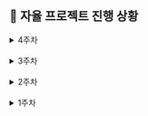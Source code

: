 ## 📆 자율 프로젝트 진행 상황

<details>
  <summary>4주차</summary>

### 🔖 11/04(월)

- [x] 간트 차트 업데이트 및 일정 수정
- [x] 안드로이드 UI 툴킷 Jetpack Compose 의존성 설정
- [x] Navigation Compose 추가
- [x] MobileMainActivity에서 NavController 이용해 네비게이션 관리
- [x] Color, Typography, Shape 파일 작업
- [x] Theme에서 다크/라이트 모드 테마 생성
- [x] 레이아웃 생성 및 다크 모드 관리
- [x] 공통 Button 컴포넌트 작업 (타입 5가지)
- [x] 랜딩 페이지 UI
- [x] 본인 인증 Intro 페이지 UI
- [x] 데일리 KPT 회고

  - **Keep (잘해오고 있는 것들)**

            - 안드로이드 최신 UI 툴킷인 Jetpack Compose를 사용하여 간결하고 직관적으로 UI 구현 중이다.
            - UI, 로직, 네비게이션을 분리하여 각각의 책임을 명확하게 함으로써 코드의 가독성과 유지보수성을 높였다.
            - 색상(Color), 폰트(Typography), 박스 모양(Shape)을 각각의 파일로 구분해 설정하고, Theme 폴더에서 각각의 속성들을 합쳐 라이트/다크 테마를 생성했다.
            - 가독성을 고려하며 색상/배치/폰트 크기 등을 수정 중이다.
            - 공통 버튼 컴포넌트를 타입 별로 분류하고, 각각 라이트/다크 모드에 맞춰 재사용 용이 하도록 작업 중이다.

  - **Problem(문제되는 점들)**

            - 월요일인데 Jira 스프린트를 작성하지 않았다.
            - 안드로이드 UI 작업이 처음이다 보니 새로운 패턴에 익숙해지는 데 시간이 필요하다.
            - 한 번 스타일을 바꿀 때마다 변경 사항을 확인하려면 재시작하고 한참 기다려야 해서 작업이 더뎌진다.
            - 라이트/다크 모드 적용이 생각보다 까다롭다. 스타일을 맞춰 진행해야 하다 보니 제약 사항이 많다.
            - UI가 마음에 들지 않는데, 어떻게 해야 할 지 고민이다.

  - **Try(새롭게 시도해볼 것들)**

            - 내일 아침에 Jira 스프린트 등록부터 해야 겠다.
            - 개발 효율을 높이기 위해 Jetpack Compose에 미리 보기 기능, 실시간 수정 기능 등이 있다고 해서 찾아보려고 한다.
            - 우선 라이트/다크 모드 기준으로 간단한 UI 및 API/Websocket 작업부터 완료 한 뒤, 디자인 수정을 생각해 봐야 할 것 같다.
            - 시간을 좀 더 많이 투자해야 겠다.

</details>

<br/>

<details>
  <summary>3주차</summary>

### 🔖 11/01(금)

- [x] 간트 차트 업데이트 및 일정 수정
- [x] API 연동 규격서 검토 및 수정
  - [x] 유저
  - [x] 마이 페이지
  - [x] 경로
  - [x] 드론
- [x] 전체 프로젝트 파일 생성 및 주석 작성 (100% 완료)
  - [x] 주석: 역할 / 전반 로직 / 데이터 / 연동사항 등

### 🔖 10/31(목)

- [x] 갤럭시 가상기기(Phone Pixel 5) 생성
- [x] 모바일 디렉토리 구조 생성
  - [x] 안드로이드 아키텍처 기반 구조
  - [x] data / services / ui / utils
  - [x] data: model / repository / source
  - [x] source: local/ remote
  - [x] services: base / connection / sensor / location / alert
  - [x] ui: components / theme / landing / authentication / map / qr / mypage
- [x] 전체 프로젝트 파일 생성 및 주석 작성 (80% 완료)
  - [x] 주석: 역할 / 전반 로직 / 데이터 / 연동사항 등
- [x] 피그마 공통 컴포넌트 추출
- [x] 공통 컴포넌트 생성 및 타입별 구성
- [x] 데일리 KPT 회고

  - **Keep (잘해오고 있는 것들)**

        - 아침 데일리 스크럼으로 오늘 각자의 목표를 공유한 후, 소현님의 진두지휘 하에:heart_decoration: 랩업 스크럼으로 오늘의 진척도를 공유하는 시간을 가졌다.
        - 아침 시간에 한나님이 올려주신 watch 부분 커밋들을 대략적으로 훑어보며 흐름을 파악했다.
        - 간트 차트에서 남은 개발 일정 및 기간을 확인 하며 일정 관리를 하고 있다. 변경사항은 업데이트 했다.
        - API 연동 규격서를 기준으로 백엔드와 불필요 or 수정 필요 or 추가적으로 필요한 데이터 등을 빠르게 논의 후 반영했다.
        - 범용적으로 사용되는 갤럭시 해상도를 확인(s22, s23, s24 등 해당) 후 가상 기기를 생성했다.
        - watch 디렉토리 구조에 최대한 맞춰서 mobile 과의 연동/협업 시 수월할 수 있도록 디렉토리를 구성했다.
        - 피그마 구조 및 API 연동 규격서 데이터를 확인하면서 모바일 개발에 필요한 전체 파일을 안드로이드 아키텍처 권장 방식에 기반하여 구조화한 뒤 생성했다. 전체 흐름을 한 번에 크게 잡고 나니 조금은 방향이 보이는 것도 같다.
        - 추후 협업 시 용이하도록 모든 파일에 해당 파일이 담당하는 역할/전반적인 로직/param/property 등의 필요 데이터 및 연동 사항들을 주석으로 작성 중이다. (80% 완료)
        - 전체 피그마를 확인하면서 공통적으로 반복되는 컴포넌트들을 추출해내고, 공통 컴포넌트 내에서도 타입별로 활용할 수 있도록 구성했다.

  - **Problem(문제되는 점들)**

        - API 연동 규격서에 빠진 부분들이 있다.
        - 페이지 단위는 별로 없는 만큼 맵 내에 집중된 여러 로직들의 상태 관리가 주요 관건이 될 것 같다.
        - 공통 컴포넌트를 잘 활용하면 득, 잘못하면 독이 될 듯
        - Database와 DataResource의 차이에 대해 고민하느라 시간을 많이 보냈는데 아직도 잘 모르겠다. 데이터 연결 해봐야 알 듯
        - UI 구리다. 맵 UI는 대체 어떻게 해야 잘 뽑을 수 있는 것..?
        - 웹 소켓 초기 세팅은 해 본 적 없어서 살짝 걱정..
        - 워치와 서버(메인/앱)의 중간 다리로써 여기 저기 데이터 통신을 해야 하는데 이걸 잘 구분해서 관리해야 할 것 같다.

  - **Try(새롭게 시도해볼 것들)**

        - 파일 주석 작성 마무리
        - 폰트, 색상 부터 전체적인 UI 다시 고민할 것
        - 비교적 변동이 없는 데이터(ex. LocationRepository에서는 출발지/목적지 정보만 관리), 실시간 데이터(ex. 백그라운드 LocationService에서는 실시간 GPS 위치 추적 관리)를 잘 구분해서 작업할 것
        - 데이터 실시간 연동 및 상태 유지/업데이트가 잘 되는 지 확인하면서 작업할 것
        - 워치/메인 서버/앱 서버와 각각 주고 받는 데이터들에 대해 관심사를 잘 분리해 두고 작업할 것
        - API 연동 규격서 빠진 API들 작성
        - sketchfab 환불 잊지 말자..

### 🔖 10/30(수)

- [x] 간트 차트 템플릿 생성 및 일정 작성
- [x] 백엔드 아키텍처 공유
- [x] 안드로이드 스튜디오 학습

### 🔖 10/29(화)

- [x] 3주차 Jira 스프린트 작성
- [x] 10시 반 코치 님 미팅
- [x] 요구사항 명세서 수정
- [x] 피그마 와이어프레임 구체화
- [x] API 연동 규격서 작성
- [x] 브랜치 전략, 브랜치 네이밍 컨벤션 및 커밋 컨벤션 설정
- [x] 데일리 KPT 회고

  - **Keep (잘해오고 있는 것들)**

        - 필요한 교보재(DJI MINI 3)를 꼭 받아내겠다는 의지를 갖고 끝까지 강력 어필 예정이다.
        - API 연동 규격서를 바탕으로 메인 플로우(경로 설정 및 드론 매칭)를 논의 및 수정해 나가며 백/프 간 같은 흐름을 인지하고 있음을 공유했다.
        - 요구사항 명세서 내 '위험 감지' 부분을 기기 별(모바일/워치/드론)로 역할을 구분하여 재작성했다.
        - 팀원 간 전체 플로우를 시각적으로 이해하기 수월하게 피그마 와이어 프레임을 상황 별로 구분하여 재작업 완료했다.
        - 일관성 있는 프로젝트 관리를 위해 branch 전략, branch 네이밍 컨벤션, commit 컨벤션을 설정했다.

  - **Problem(문제되는 점들)**

        - 모든 팀원이 새로운 도전에 직면해 있다 보니, 예측/판단 하기 어렵고 헤매는 부분이 많다.
        - API 연동 규격서에 작성되지 않은 API 들이 일부 있다.
        - 지라가 본 목적대로 사용되지 못하고 '선 작업, 후 작성' 되고 있다.
        - 프로젝트 아키텍처가 복잡해 고민 중이다 보니, 흐름이나 기능 분배가 완료 되지 않아 간트 차트가 작성되지 않은 상태다.

  - **Try(새롭게 시도해볼 것들)**

        - 꾸준히 소통하고 모르는 건 공유하며 함께 해결해 나갈 것
        - 코틀린 학습과 병행하며 모바일 부분 프로젝트 기반 구축할 것
        - 지라는 무조건 월요일에 작성하자
        - 프로젝트 아키텍처를 1차적으로라도 확정 후, 기능 단위로 구분하여 간트 차트 작성할 것
        - 팀원들은 무좍건 잘 해낼 테니, 내 몫 만큼은 꼭 잘 해내자..

### 🔖 10/28(월)

- [x] 드론 가능 지역, 시간, 신청 방법, 필요 자격 등 서칭
- [x] 프로젝트 주제 확정 (안심 귀가 드론)
- [x] 프로젝트 계획서 작성 및 교보재 신청
- [x] 프로젝트 세부 기획 논의
- [x] 요구사항 명세서 작성
- [x] 피그마 대략적인 와이어프레임 작업
- [x] 데일리 KPT 회고

  - **Keep (잘해오고 있는 것들)**

        - 주말 간 프로젝트 주제 관련 회의를 진행했고, 각자 조사할 부분을 분담한 뒤 월요일 아침 빠르게 취합하여 프로젝트 진행 가능 여부를 판단 및 주제를 확정했다.
        - 확정된 주제(안심 귀가 드론)에 맞춰 새로운 프로젝트 계획서 작성 및 교보재 신청을 완료했다.
        - 팀원들이 다 함께 세부 기획을 논의한 뒤 역할을 나누어 프로젝트 아키텍처, 요구사항 명세서, 기능 명세서, 와이어 프레임 등 문서 작업을 빠르게 진행했다.
        - 안 될 것 같으면서도 뭔가 되는 것도 같은 신묘한 우리 팀..

  - **Problem(문제되는 점들)**

        - 프로젝트 일정 관리가 잘 안 되고 있다.
        - 새롭게 도전하는 부분(드론, 코틀린, 워치 등, ..)들이 많아 구현 가능성, 소요 기간 등 예측이 잘 안 되는 부분들이 있다.
        - 이러이러한 경우에~ 하는 가정 사항이 많다.
        - sketchfab 환불 문제

  - **Try(새롭게 시도해볼 것들)**

        - 지라, 간트 차트 등 잘 작성하면서 일정 관리를 해 나갈 것
        - 역할 배분을 잘 해야 할 것 (드론 / 앱 서버 / 중앙 서버 / AI 서버 / 모바일 / 갤럭시 워치)
        - 구현 가능 여부를 지속적으로 테스트 하면서 진행해야 할 것
        - 기술적으로 혹은 다른 방안으로 가정을 대체 할 수 있을 지 계속 고민할 것
        - sketchfab 돈 줄 때까지 물고 늘어지기

</details>

<br/>

<details>
  <summary>2주차</summary>

### 🔖 10/27(일)

- [x] 드론 주제 회의 - 안심 귀가 (3-6시)
- [x] 2주차 Jira 스프린트 작성

### 🔖 10/25(금)

- [x] PPT 수정 (애니메이션 + 아이폰 제거)
- [x] 자율 프로젝트 중간 발표
- [x] 3시 반 컨설턴트 님 미팅
- [x] 아이디어 회의 - 마인드 맵 작성
- [x] 10시까지 추가 근무.. 드론 주제 회의

### 🔖 10/24(목)

- [x] 요구사항 명세서 기반으로 논의 및 세부 기획 (실내 지도)
- [x] 3시 반 컨설턴트 님 미팅
- [x] 교보재 수령 (claude, sketchfab, leonardo AI)
- [x] 서비스 소개용 어플 mock-up 제작
- [x] 중간 발표용 PPT 제작 (완료)
- [x] 데일리 KPT 회고

  - **Keep (잘해오고 있는 것들)**

        - 컨님 피드백을 받고, 2주가 지난 시점임에도 팀원들과 새로운 주제를 생각해보기로 했다. 주제 선정에 지쳤음에도 다시 시작해보려는 팀원들의 열정과 도전 정신..
        - 기존 실내 지도 기획은 무산되었지만, 내일 중간 발표를 위해 팀원 모두 10시까지 남아 다함께 기존 기획을 마무리했다.
        - (실내 지도 기획) 팀원 다함께 요구 사항 명세서를 두고, 유저 시나리오를 그려보면서 변경된 세부 기획에 대해 논의 및 공유했다.

  - **Problem(문제되는 점들)**

        - 다시 시작된 기획 ㅎ
        - 월요일 전까지 주제를 확정해서 2차 교보재만큼은 주제에 걸맞게 제대로 신청해야 한다.
        - 드론.. 기술적 난관이 예상된다.
        - sketchfab 구독 결제 과정에서 실수가 생겼는데, 팀원들이 모두 함께 해결해야 한다

  - **Try(새롭게 시도해볼 것들)**

        - 주말 내로 주제 확정할 것
        - 교보재 선정 완료 할 것
        - sketchfab 결제 문제 해결
        - 드론 어떻게 해야 할 지.. 최대한 라이브러리를 활용하는 쪽으로 서칭해 볼 것

### 🔖 10/23(수)

- [x] 자율 프로젝트 주제 확정 (실내 지도)
- [x] 중간 발표용 PPT 제작
- [x] 데일리 KPT 회고

  - **Keep (잘해오고 있는 것들)**

        - 실내 지도로 주제를 확정했다.
        - 팀원들 모두가 스스로 무엇을 해야 할 지 파악하여 자연스럽게 분업이 잘 되었다. (기술 구현 방법 / 경쟁 서비스 실태 조사 / 주차 구역 데이터 API 테스트 시도 / PPT 제작 등)
        - 경쟁사(네이버, 카카오, 그로우맵스) 분석을 통해 기존 서비스들의 문제점을 도출해냄으로써 우리 서비스의 필요성과 목표를 명확히 찾을 수 있었다.
        - 다함께 플립을 두고 노션에 정리해가며 프로젝트의 첫 시작점부터 어떻게 풀어가야 할 지 논의하니까 조금 더 무엇을 해야 할 지의 방향성과 어떤 점이 생각보다 문제가 되는 지, 어떤 추가 고민 지점이 있고, 무슨 기능을 추가하게 될 여지가 있는 지 등 파악이 잘 되었다.
        - 필요한 데이터의 확보 가능성 위주로 주제를 확장(내가 주차한 구역 자동 기록 및 길 찾기 연동) 해보려는 시도를 했다. => 사업자 등록 필수 여부로 ㅃㅇ
        - 기술 스택 선정 과정에서 해보고 싶은 기술이 아닌, 우리 프로젝트에의 적합성을 기준으로 고려했다.

  - **Problem(문제되는 점들)**

        - 생각보다 과정 하나 하나 기술이 많이 들어가서, 고민 해야 할 부분이 많은 것 같다.
        - 네이버, 카카오에서도 제대로 못하고 있는 걸 보면 정말 쉽지는 않은 주제인 것 같다.

  - **Try(새롭게 시도해볼 것들)**

        - 앞으로도 지금 처럼만 다같이 함께 고민하고 활발하게 논의하는 과정이 잘 이루어지면 좋을 것 같다.
        - 모든 문제가 기술적 부분이니.. 수많은 고민과 논의가 필요하다..! 해결해내면 ..? 대박 네이버 카카오 뿌시는 거밍
        - 일정 관리가 잘 이루어져야 할 것 같다.

### 🔖 10/22(화)

- [x] 자율 프로젝트 주제 서칭 및 토의
- [x] 4시 컨설턴트 님 미팅 (주제 피드백)
- [x] 데일리 KPT 회고

  - **Keep (잘해오고 있는 것들)**

        - 주제를 찾을 때 어떤 사람들에게 어떠한 니즈가 있고, 어떻게 하면 그것을 충족시켜 줄 수 있을 지, 혹은 문제를 해결해줄 수 있을지를 계속 고민했다.
        - 서비스로써 하나라도 명확하게 가치 있을 만한 프로젝트가 무엇일 지를 고민했다.
        - 팀원들과 아이디어 회의를 할 때, 시간을 정해두고 주기적으로 상황을 공유해 가며 진행했다.

  - **Problem(문제되는 점들)**

        - 일단 없는 주제가 없고.. 해결해주고자 하는 확실한 목표 + 차별점 + 가치 있으면서도 + 실현 가능한 주제 찾기가 너무 어렵다.
        - 명확하게 이거다! 하고 꽂히는 주제가 없다.
        - 시간에 쫓겨 아무 주제나 선정하고 싶지는 않은데 이제는 결정해야만 한다..

  - **Try(새롭게 시도해볼 것들)**

        - 모르겠습니다 .. 기획.. 그거 대체 어떻게 하는 거조..
        - 기술 구현 가능성 위주로 찾아봐야 할 것 같다..

### 🔖 10/21(월)

- [x] 자율 프로젝트 주제 서칭 및 토의
- [x] 4시 컨설턴트 님 미팅 (주제 피드백)

</details>

<br/>

<details>
  <summary>1주차</summary>

### 🔖 10/18(금)

- [x] 필드 트립
  - [x] 코엑스 그린 비즈니스 워크 2024
  - [x] 삼성 갤럭시 플래그십 스토어
- [x] 자율 프로젝트 주제 서칭 및 토의

### 🔖 10/17(목)

- [x] 자율 프로젝트 주제 서칭 및 토의
- [x] 2시 컨설턴트 님 미팅 (주제 피드백)
- [x] 데일리 KPT 회고

  - **Keep (잘해오고 있는 것들)**

        - 주제 선정에 있어 '서비스'를 생각하며 팀원들과 논의중이다.
        - 현재까지는 문서화가 잘 이루어지고 있다.
        - 컨님의 조언을 받은 후 간트 차트 템플릿을 작성했다. 추후 주제가 정해지면 일정 관리를 위해 대략적으로라도 전체 일정을 리스트 업 해 볼 계획이다.

  - **Problem(문제되는 점들)**

        - 프로젝트 주제를 잡기가 어렵다.
        - 주제가 확정되지 않은 상태로 교보재부터 신청하다 보니, 새롭게 논의 중인 주제와 관련해 필요한 교보재가 달라져야 할 것 같아 걱정이다.
        - 그마저도 확정 주제가 아니다.

  - **Try(새롭게 시도해볼 것들)**

        - 주제 선정 무조건 1순위
        - 서비스로서의 가치, 교보재 활용, 로직 및 화면 구현의 적절한 배분을 고려하며 주제를 고민 및 구체화 해봐야겠다.

### 🔖 10/16(수)

- [x] 자율 프로젝트 주제 서칭 및 토의
- [x] 자율 프로젝트 계획서 및 교보재 신청
- [x] 데일리 KPT 회고

  - **Keep (잘해오고 있는 것들)**

        - 팀원들과 빠르게 의논하고 의사결정하여 일단 계획서를 제출했다.
        - 팀원들이 새로운 기술을 도입하는 것에 대해 도전적이다.

  - **Problem(문제되는 점들)**

        - 시간 제약이 있다 보니 주제에 관해 충분한 고려가 부족했다.
        - 교보재도 시간이 촉박하다 보니 다양한 툴들을 비교해보지 못하고 선정했다.

  - **Try(새롭게 시도해볼 것들)**

        - 자료조사는 미리미리..
        - VR, 갤럭시 링, 3D 에셋이 메인 교보재로 선정된 만큼 잘 활용할 수 있는 주제, 프로젝트 방향성을 잘 생각해 봐야겠다.

</details>
